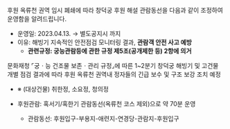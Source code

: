 후원 옥류천 권역 임시 폐쇄에 따라 창덕궁 후원 해설 관람동선을 다음과 같이 조정하여 운영함을 알려드립니다.

- 운영일: 2023.04.13. → 별도공지시 까지
- 이유: 해빙기 지속적인 안전점검 모니터링 결과, **관람객 안전 사고 예방**
  - **관련규정: 궁능관람등에 관한 규정 제5조(공개제한 등) 2항에 의거**

문화재청 ⌜궁ㆍ능 건조물 보존ㆍ관리 규정⌟에 따른 1~2분기 창덕궁 해빙기 및 고건물 개별 점검 결과에 따라 후원 옥류천 권역내 정자들의 긴급 보수 및 구조 보강 조치 예정
- ※ (대상건물) 취한정, 소요정, 청의정

- 후원관람: 혹서기/혹한기 관람동선(옥류천 코스 제외)으로 약 70분 운영
  - 관람동선: 후원입구-부용지-애련지-연경당-관람지-후원입구